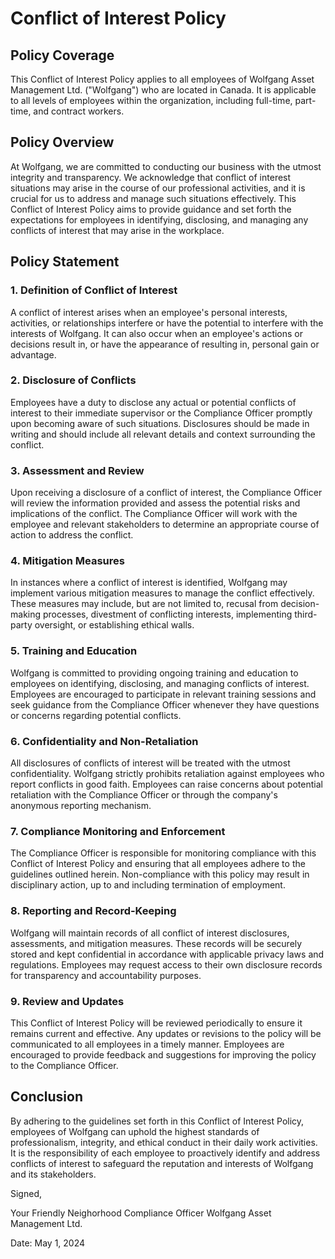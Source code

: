# Conflict of Interest Policy

## Policy Coverage
This Conflict of Interest Policy applies to all employees of Wolfgang Asset Management Ltd. ("Wolfgang") who are located in Canada. It is applicable to all levels of employees within the organization, including full-time, part-time, and contract workers.

## Policy Overview
At Wolfgang, we are committed to conducting our business with the utmost integrity and transparency. We acknowledge that conflict of interest situations may arise in the course of our professional activities, and it is crucial for us to address and manage such situations effectively. This Conflict of Interest Policy aims to provide guidance and set forth the expectations for employees in identifying, disclosing, and managing any conflicts of interest that may arise in the workplace.

## Policy Statement

### 1. Definition of Conflict of Interest
A conflict of interest arises when an employee's personal interests, activities, or relationships interfere or have the potential to interfere with the interests of Wolfgang. It can also occur when an employee's actions or decisions result in, or have the appearance of resulting in, personal gain or advantage.

### 2. Disclosure of Conflicts
Employees have a duty to disclose any actual or potential conflicts of interest to their immediate supervisor or the Compliance Officer promptly upon becoming aware of such situations. Disclosures should be made in writing and should include all relevant details and context surrounding the conflict.

### 3. Assessment and Review
Upon receiving a disclosure of a conflict of interest, the Compliance Officer will review the information provided and assess the potential risks and implications of the conflict. The Compliance Officer will work with the employee and relevant stakeholders to determine an appropriate course of action to address the conflict.

### 4. Mitigation Measures
In instances where a conflict of interest is identified, Wolfgang may implement various mitigation measures to manage the conflict effectively. These measures may include, but are not limited to, recusal from decision-making processes, divestment of conflicting interests, implementing third-party oversight, or establishing ethical walls.

### 5. Training and Education
Wolfgang is committed to providing ongoing training and education to employees on identifying, disclosing, and managing conflicts of interest. Employees are encouraged to participate in relevant training sessions and seek guidance from the Compliance Officer whenever they have questions or concerns regarding potential conflicts.

### 6. Confidentiality and Non-Retaliation
All disclosures of conflicts of interest will be treated with the utmost confidentiality. Wolfgang strictly prohibits retaliation against employees who report conflicts in good faith. Employees can raise concerns about potential retaliation with the Compliance Officer or through the company's anonymous reporting mechanism.

### 7. Compliance Monitoring and Enforcement
The Compliance Officer is responsible for monitoring compliance with this Conflict of Interest Policy and ensuring that all employees adhere to the guidelines outlined herein. Non-compliance with this policy may result in disciplinary action, up to and including termination of employment.

### 8. Reporting and Record-Keeping
Wolfgang will maintain records of all conflict of interest disclosures, assessments, and mitigation measures. These records will be securely stored and kept confidential in accordance with applicable privacy laws and regulations. Employees may request access to their own disclosure records for transparency and accountability purposes.

### 9. Review and Updates
This Conflict of Interest Policy will be reviewed periodically to ensure it remains current and effective. Any updates or revisions to the policy will be communicated to all employees in a timely manner. Employees are encouraged to provide feedback and suggestions for improving the policy to the Compliance Officer.

## Conclusion
By adhering to the guidelines set forth in this Conflict of Interest Policy, employees of Wolfgang can uphold the highest standards of professionalism, integrity, and ethical conduct in their daily work activities. It is the responsibility of each employee to proactively identify and address conflicts of interest to safeguard the reputation and interests of Wolfgang and its stakeholders.

Signed,

Your Friendly Neighorhood Compliance Officer
Wolfgang Asset Management Ltd.

Date: May 1, 2024
